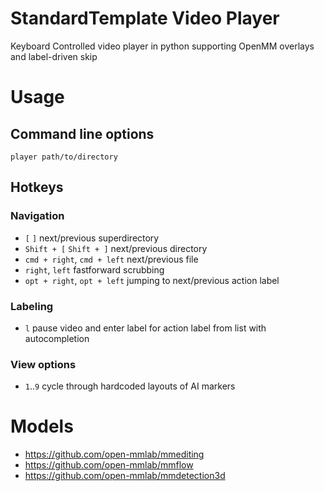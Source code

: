 # StandardTemplate Video Player
Keyboard Controlled video player in python supporting OpenMM overlays and label-driven skip

# Usage

## Command line options

```
player path/to/directory
```

## Hotkeys

### Navigation

 - `[` `]` next/previous superdirectory
 - `Shift + [` `Shift + ]` next/previous directory
 - `cmd + right`, `cmd + left` next/previous file
 - `right`, `left` fastforward scrubbing
 - `opt + right`, `opt + left` jumping to next/previous action label


### Labeling

 - `l` pause video and enter label for action label from list with autocompletion

### View options

 - `1`..`9` cycle through hardcoded layouts of AI markers

# Models

 - https://github.com/open-mmlab/mmediting
 - https://github.com/open-mmlab/mmflow
 - https://github.com/open-mmlab/mmdetection3d



